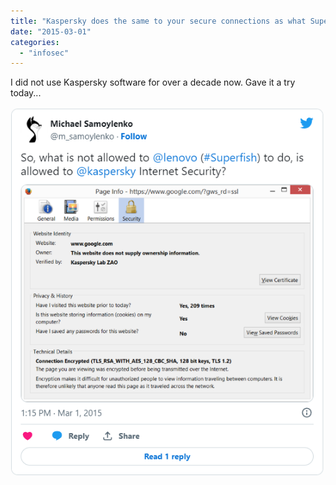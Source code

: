 ```yaml
---
title: "Kaspersky does the same to your secure connections as what Superfish did to Lenovo users'"
date: "2015-03-01"
categories:
  - "infosec"
---
```


I did not use Kaspersky software for over a decade now. Gave it a try today...

![img.png](img.png)
